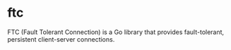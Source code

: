 ftc
===

FTC (Fault Tolerant Connection) is a Go library that provides fault-tolerant, persistent client-server connections.
